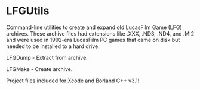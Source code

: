 # LFGUtils
Command-line utilities to create and expand old LucasFilm Game (LFG) archives.  These archive files had extensions like .XXX, .ND3, .ND4, and .MI2 and were used in 1992-era LucasFilm PC games that came on disk but needed to be installed to a hard drive.

LFGDump - Extract from archive. 

LFGMake - Create archive.

Project files included for Xcode and Borland C++ v3.1!
